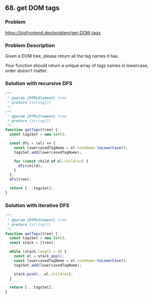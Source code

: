 ## 68. get DOM tags

### Problem

https://bigfrontend.dev/problem/get-DOM-tags

### Problem Description

Given a DOM tree, please return all the tag names it has.

Your function should return a unique array of tags names in lowercase, order doesn't matter.

### Solution with recursive DFS

```js
/**
 * @param {HTMLElement} tree
 * @return {string[]}
 */
/**
 * @param {HTMLElement} tree
 * @return {string[]}
 */
function getTags(tree) {
  const tagsSet = new Set();

  const dfs = (el) => {
    const lowercasedTagName = el.nodeName.toLowerCase();
    tagsSet.add(lowercasedTagName);

    for (const child of el.children) {
      dfs(child);
    }
  };
  dfs(tree);

  return [...tagsSet];
}
```

### Solution with iterative DFS

```js
/**
 * @param {HTMLElement} tree
 * @return {string[]}
 */
function getTags(tree) {
  const tagsSet = new Set();
  const stack = [tree];

  while (stack.length > 0) {
    const el = stack.pop();
    const lowercasedTagName = el.nodeName.toLowerCase();
    tagsSet.add(lowercasedTagName);

    stack.push(...el.children);
  }

  return [...tagsSet];
}
```
